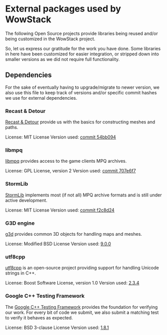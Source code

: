 # External packages used by WowStack

The following Open Source projects provide libraries being reused and/or being
customized in the WowStack project.

So, let us express our gratitude for the work you have done. Some libraries in
here have been customized for easier integration, or stripped down into smaller
versions as we did not require full functionality.

## Dependencies

For the sake of eventually having to upgrade/migrate to newer version, we also
use this file to keep track of versions and/or specific commit hashes we use
for external dependencies.

### Recast & Detour

[Recast & Detour][recast] provide us with the basics for constructing meshes
and paths.

License: MIT License
Version used: [commit 54bb094](https://github.com/recastnavigation/recastnavigation/commit/54bb0943e5174a71eeeca11919920f685760a4f0)

### libmpq

[libmpq][mpq] provides access to the game clients MPQ archives.

License: GPL License, version 2
Version used: [commit 707e6f7](https://github.com/ge0rg/libmpq/commit/707e6f7c6d70524e2ff895d9907b93df5e9768d0)

### StormLib

[StormLib][stormlib] implements most (if not all) MPQ archive formats and is
still under active development.

License: MIT License
Version used: [commit f2c8d24](https://github.com/ladislav-zezula/StormLib/commit/f2c8d249607009a282904a43a4c4ba60922a92bb)

### G3D engine

[g3d][g3d] provides common 3D objects for handling maps and meshes.

License: Modified BSD License
Version used: [9.0.0](https://sourceforge.net/projects/g3d/files/g3d-cpp/9.00/)

### utf8cpp

[utf8cpp][utf8cpp] is an open-source project providing support for handling
Unicode strings in C++.

License: Boost Software License, version 1.0
Version used: [2.3.4](https://sourceforge.net/projects/utfcpp/files/utf8cpp_2x/Release%202.3.4/)

### Google C++ Testing Framework

The [Google C++ Testing Framework][gtest] provides the foundation for verifying
our work. For every bit of code we submit, we also submit a matching test to
verify it behaves as expected.

License: BSD 3-clause License
Version used: [1.8.1](https://github.com/google/googletest/releases/tag/release-1.8.1)

[recast]: https://github.com/recastnavigation/recastnavigation
[mpq]: https://github.com/ge0rg/libmpq
[g3d]: https://sourceforge.net/projects/g3d/
[spdlog]: https://github.com/gabime/spdlog
[utf8cpp]: http://utfcpp.sourceforge.net/
[gtest]: https://github.com/google/googletest
[stormlib]: https://github.com/ladislav-zezula/StormLib
